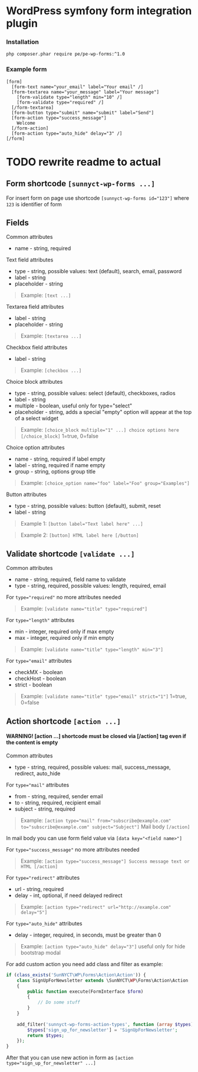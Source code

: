 # WordPress symfony form integration plugin
### Installation
```sh
php composer.phar require pe/pe-wp-forms:^1.0
```
### Example form
```text
[form]
  [form-text name="your_email" label="Your email" /]  
  [form-textarea name="your_message" label="Your message"]  
    [form-validate type="length" min="10" /]
    [form-validate type="required" /]  
  [/form-textarea]  
  [form-button type="submit" name="submit" label="Send"]  
  [form-action type="success_message"]
    Welcome
  [/form-action]  
  [form-action type="auto_hide" delay="3" /]
[/form]
```
# TODO rewrite readme to actual

## Form shortcode `[sunnyct-wp-forms ...]`
For insert form on page use shortcode `[sunnyct-wp-forms id="123"]`
where `123` is identifier of form 

## Fields
Common attributes
- name - string, required

Text field attributes
- type - string, possible values: text (default), search, email, password
- label - string
- placeholder - string

> Example: `[text ...]`

Textarea field attributes
- label - string
- placeholder - string

> Example: `[textarea ...]`

Checkbox field attributes
- label - string

> Example: `[checkbox ...]`

Choice block attributes
- type - string, possible values: select (default), checkboxes, radios
- label - string
- multiple - boolean, useful only for type="select"
- placeholder - string, adds a special "empty" option will appear at the top of a select widget

> Example: `[choice_block multiple="1" ...] choice options here [/choice_block]` 1=true, 0=false

Choice option attributes
 - name - string, required if label empty
 - label - string, required if name empty
 - group - string, options group title
 
> Example: `[choice_option name="foo" label="Foo" group="Examples"]`

Button attributes
- type - string, possible values: button (default), submit, reset
- label - string

> Example 1: `[button label="Text label here" ...]`

> Example 2: `[button] HTML label here [/button]`

## Validate shortcode `[validate ...]`
Common attributes
 - name - string, required, field name to validate
 - type - string, required, possible values: length, required, email

For `type="required"` no more attributes needed

> Example: `[validate name="title" type="required"]`

For `type="length"` attributes
 - min - integer, required only if max empty
 - max - integer, required only if min empty

> Example: `[validate name="title" type="length" min="3"]`

For `type="email"` attributes
 - checkMX - boolean
 - checkHost - boolean
 - strict - boolean

> Example: `[validate name="title" type="email" strict="1"]` 1=true, 0=false

## Action shortcode `[action ...]`
#### WARNING! [action ...] shortcode must be closed via [/action] tag even if the content is empty
Common attributes
 - type - string, required, possible values: mail, success_message, redirect, auto_hide

For `type="mail"` attributes
 - from - string, required, sender email
 - to - string, required, recipient email
 - subject - string, required

> Example: `[action type="mail" from="subscribe@example.com" to="subscribe@example.com" subject="Subject"]` Mail body `[/action]`

In mail body you can use form field value via `[data key="<field name>"]`

For `type="success_message"` no more attributes needed

> Example: `[action type="success_message"] Success message text or HTML [/action]`

For `type="redirect"` attributes
 - url - string, required
 - delay - int, optional, if need delayed redirect

> Example: `[action type="redirect" url="http://example.com" delay="5"]`

For `type="auto_hide"` attributes
 - delay - integer, required, in seconds, must be greater than 0
 
> Example: `[action type="auto_hide" delay="3"]` useful only for hide bootstrap modal

For add custom action you need add class and filter as example:
```php
if (class_exists('SunNYCT\WP\Forms\Action\Action')) {
    class SignUpForNewsletter extends \SunNYCT\WP\Forms\Action\Action
    {
        public function execute(FormInterface $form)
        {
            // Do some stuff
        }
    }
    
    add_filter('sunnyct-wp-forms-action-types', function (array $types) {
        $types['sign_up_for_newsletter'] = 'SignUpForNewsletter';
        return $types;
    });
}
```
After that you can use new action in form as `[action type="sign_up_for_newsletter" ...]`